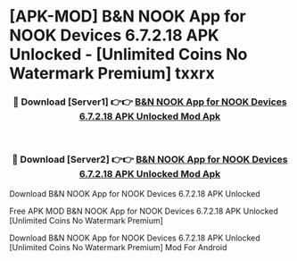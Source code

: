 # [APK-MOD] B&N NOOK App for NOOK Devices 6.7.2.18 APK Unlocked - [Unlimited Coins No Watermark Premium] txxrx



<div align="center">
<h3>🔴 Download [Server1] 👉👉 <a href="https://momento.my/?title=B&N_NOOK_App_for_NOOK_Devices_6.7.2.18_APK_Unlocked">B&N NOOK App for NOOK Devices 6.7.2.18 APK Unlocked Mod Apk</a></h3><br>

<h3>🔴 Download [Server2] 👉👉 <a href="https://momento.my/?title=B&N_NOOK_App_for_NOOK_Devices_6.7.2.18_APK_Unlocked">B&N NOOK App for NOOK Devices 6.7.2.18 APK Unlocked Mod Apk</a></h3>
</div>



Download B&N NOOK App for NOOK Devices 6.7.2.18 APK Unlocked 

Free APK MOD B&N NOOK App for NOOK Devices 6.7.2.18 APK Unlocked [Unlimited Coins No Watermark Premium]

Download B&N NOOK App for NOOK Devices 6.7.2.18 APK Unlocked [Unlimited Coins No Watermark Premium] Mod For Android
